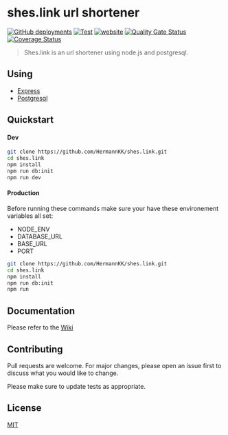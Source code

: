 # shes.link url shortener
[![GitHub deployments](https://img.shields.io/github/deployments/itishermann/shes.link/snowtrust-url-shortener?label=Heroku)](https://github.com/itishermann/shes.link/deployments/activity_log?environment=snowtrust-url-shortener)
[![Test](https://github.com/itishermann/shes.link/workflows/Test/badge.svg)](https://github.com/itishermann/shes.link/actions?query=workflow%3ATest)
[![website](https://img.shields.io/website?down_color=lightgrey&down_message=offline&up_color=green&up_message=online&url=https%3A%2F%2Fshes.link)](https://shes.link)
[![Quality Gate Status](https://sonarcloud.io/api/project_badges/measure?project=HermannKK_shes.link&metric=alert_status)](https://sonarcloud.io/dashboard?id=HermannKK_shes.link)
[![Coverage Status](https://coveralls.io/repos/github/HermannKK/shes.link/badge.svg?branch=master)](https://coveralls.io/github/HermannKK/shes.link?branch=master)

>Shes.link is an url shortener using node.js and postgresql.

## Using

* [Express](https://expressjs.com/)
* [Postgresql](https://www.postgresql.org/)


## Quickstart 
#### Dev
```bash
git clone https://github.com/HermannKK/shes.link.git
cd shes.link
npm install
npm run db:init
npm run dev

```
#### Production
Before running these commands make sure your have these environement variables all set:
- NODE_ENV
- DATABASE_URL
- BASE_URL
- PORT
```bash
git clone https://github.com/HermannKK/shes.link.git
cd shes.link
npm install
npm run db:init
npm run 

```
## Documentation
Please refer to the [Wiki](https://github.com/HermannKK/shes.link/wiki)

## Contributing
Pull requests are welcome. For major changes, please open an issue first to discuss what you would like to change.

Please make sure to update tests as appropriate.

## License
[MIT](https://github.com/HermannKK/shes.link/blob/master/LICENSE)
